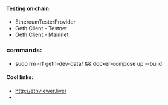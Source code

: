 #### Testing on chain:
- EthereumTesterProvider
- Geth Client - Testnet
- Geth Client - Mainnet





### commands:
- sudo rm -rf geth-dev-data/ && docker-compose up --build

#### Cool links:
- http://ethviewer.live/
- 
